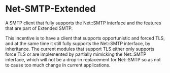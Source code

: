 Net-SMTP-Extended
=================

A SMTP client that fully supports the Net::SMTP interface and the
features that are part of Extended SMTP.

This incentive is to have a client that supports opportunistic and
forced TLS, and at the same time it still fully supports the Net::SMTP
interface, by inheritance. The current modules that support TLS either
only supports force TLS or are implemented by partially mimicking the
Net::SMTP interface, which will not be a drop-in replacement for
Net::SMTP so as not to cause too much change in current applications.

